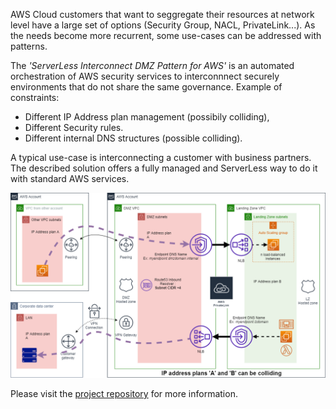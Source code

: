 AWS Cloud customers that want to seggregate their resources at network level have a large set of options (Security Group, NACL, PrivateLink...).
As the needs become more recurrent, some use-cases can be addressed with patterns.

The *'ServerLess Interconnect DMZ Pattern for AWS'* is an automated orchestration of AWS security services to interconnnect securely environments that do not
share the same governance. Example of constraints:
* Different IP Address plan management (possibily colliding),
* Different Security rules.
* Different internal DNS structures (possible colliding).

A typical use-case is interconnecting a customer with business partners. The described solution offers a fully managed and ServerLess way to do it with standard AWS services.

![Architecture schema](https://github.com/jcjorel/interconnectdmz4aws/blob/main/docs/schema.png)

Please visit the [project repository](https://github.com/jcjorel/interconnectdmz4aws/) for more information.

